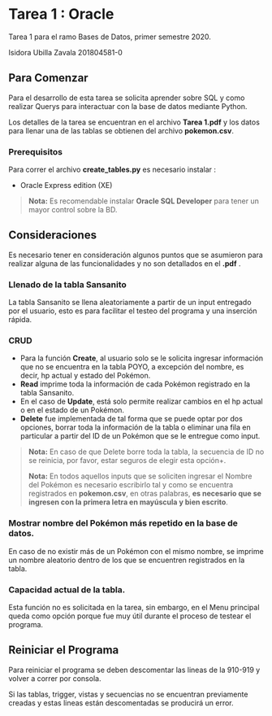 
# Tarea 1 :  Oracle

Tarea 1 para el ramo Bases de Datos, primer semestre 2020.

Isidora Ubilla Zavala
201804581-0

## Para Comenzar

Para el desarrollo de esta tarea se solicita aprender sobre SQL y como realizar Querys para interactuar con la base de datos mediante Python.

Los detalles de la tarea se encuentran en el archivo **Tarea 1.pdf** y los datos para llenar una de las tablas se obtienen del archivo **pokemon.csv**.
### Prerequisitos

Para correr el archivo **create_tables.py** es necesario instalar :
- Oracle  Express edition (XE)
> **Nota:** Es recomendable instalar **Oracle SQL Developer** para tener un mayor control  sobre la BD.




## Consideraciones

Es necesario tener en consideración algunos puntos que se asumieron para realizar alguna de las funcionalidades y no son detallados en el **.pdf** .


### Llenado de la tabla Sansanito

La tabla Sansanito se llena aleatoriamente a partir de un input entregado por el usuario, esto es para facilitar el testeo del programa y una inserción rápida.

### CRUD

- Para la función **Create**, al usuario solo se le solicita ingresar información que no se encuentra en la tabla POYO, a excepción del nombre, es decir, hp actual y estado del Pokémon.
- **Read** imprime toda la información de cada Pokémon registrado en la tabla  Sansanito.
- En el caso de **Update**, está solo permite realizar cambios en el hp actual o en el estado de un Pokémon.
- **Delete** fue implementada de tal forma que se puede optar por dos opciones, borrar toda la información de la tabla o eliminar una fila en particular a partir del ID de un Pokémon que se le entregue como input. 

 > **Nota:** En caso de que Delete borre toda la tabla, la secuencia de ID no se reinicia, por favor, estar seguros de elegir esta opción+.
> 
> **Nota:** En todos aquellos inputs que se soliciten ingresar el Nombre del Pokémon es necesario escribirlo tal y como se encuentra registrados en **pokemon.csv**, en otras palabras, **es necesario que se ingresen con la primera letra en mayúscula y bien escrito**.
> 

### Mostrar nombre del Pokémon más repetido en la base de datos.

En caso de no existir más de un Pokémon con el mismo nombre, se imprime un nombre aleatorio dentro de los que se encuentren registrados en la tabla.

### Capacidad actual de la tabla.
Esta función no es solicitada en la tarea, sin embargo, en el Menu principal queda como opción porque fue muy útil durante el proceso de testear el programa.

## Reiniciar el Programa

Para reiniciar el programa se deben descomentar las lineas de la 910-919 y volver a correr por consola.

Si las tablas, trigger, vistas y secuencias no se encuentran previamente creadas y estas lineas están descomentadas se producirá un error. 



